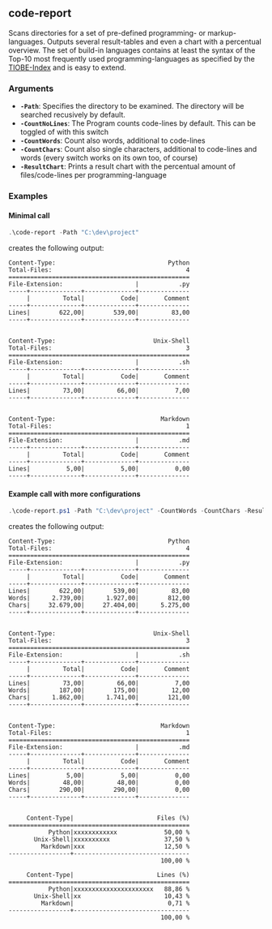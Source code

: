 ## **code-report**

Scans directories for a set of pre-defined programming- or markup-languages.
Outputs several result-tables and even a chart with a percentual overview.
The set of build-in languages contains at least the syntax of the Top-10 most frequently used programming-languages as specified by the [TIOBE-Index](https://www.tiobe.com/tiobe-index/) and is easy to extend.

### **Arguments**

* **```-Path```**: Specifies the directory to be examined. The directory will be searched recusively by default.
* **```-CountNoLines```**: The Program counts code-lines by default. This can be toggled of with this switch
* **```-CountWords```**: Count also words, additional to code-lines
* **```-CountChars```**: Count also single characters, additional to code-lines and words (every switch works on its own too, of course)
* **```-ResultChart```**: Prints a result chart with the percentual amount of files/code-lines per programming-language

### **Examples**

#### Minimal call

```PowerShell
.\code-report -Path "C:\dev\project"
```
creates the following output:
```
Content-Type:                               Python
Total-Files:                                     4
==================================================
File-Extension:                    |           .py
-----+--------------+--------------+--------------
     |         Total|          Code|       Comment
-----+--------------+--------------+--------------
Lines|        622,00|        539,00|         83,00
-----+--------------+--------------+--------------


Content-Type:                           Unix-Shell
Total-Files:                                     3
==================================================
File-Extension:                    |           .sh
-----+--------------+--------------+--------------
     |         Total|          Code|       Comment
-----+--------------+--------------+--------------
Lines|         73,00|         66,00|          7,00
-----+--------------+--------------+--------------


Content-Type:                             Markdown
Total-Files:                                     1
==================================================
File-Extension:                    |           .md
-----+--------------+--------------+--------------
     |         Total|          Code|       Comment
-----+--------------+--------------+--------------
Lines|          5,00|          5,00|          0,00
-----+--------------+--------------+--------------
```

#### Example call with more configurations
```PowerShell
.\code-report.ps1 -Path "C:\dev\project" -CountWords -CountChars -ResultChart
```
creates the following output:
```
Content-Type:                               Python
Total-Files:                                     4
==================================================
File-Extension:                    |           .py
-----+--------------+--------------+--------------
     |         Total|          Code|       Comment
-----+--------------+--------------+--------------
Lines|        622,00|        539,00|         83,00
Words|      2.739,00|      1.927,00|        812,00
Chars|     32.679,00|     27.404,00|      5.275,00
-----+--------------+--------------+--------------


Content-Type:                           Unix-Shell
Total-Files:                                     3
==================================================
File-Extension:                    |           .sh
-----+--------------+--------------+--------------
     |         Total|          Code|       Comment
-----+--------------+--------------+--------------
Lines|         73,00|         66,00|          7,00
Words|        187,00|        175,00|         12,00
Chars|      1.862,00|      1.741,00|        121,00
-----+--------------+--------------+--------------


Content-Type:                             Markdown
Total-Files:                                     1
==================================================
File-Extension:                    |           .md
-----+--------------+--------------+--------------
     |         Total|          Code|       Comment
-----+--------------+--------------+--------------
Lines|          5,00|          5,00|          0,00
Words|         48,00|         48,00|          0,00
Chars|        290,00|        290,00|          0,00
-----+--------------+--------------+--------------


     Content-Type|                       Files (%)
==================================================
           Python|xxxxxxxxxxxx             50,00 %
       Unix-Shell|xxxxxxxxxx               37,50 %
         Markdown|xxx                      12,50 %
-----------------+--------------------------------
                                          100,00 %

     Content-Type|                       Lines (%)
==================================================
           Python|xxxxxxxxxxxxxxxxxxxxxx   88,86 %
       Unix-Shell|xx                       10,43 %
         Markdown|                          0,71 %
-----------------+--------------------------------
                                          100,00 %
```